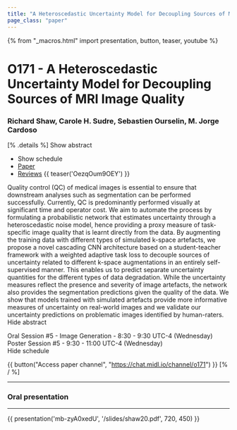 ```yaml
---
title: "A Heteroscedastic Uncertainty Model for Decoupling Sources of MRI Image Quality"
page_class: "paper"
---
```


{% from "_macros.html" import presentation, button, teaser, youtube %}

# O171 - A Heteroscedastic Uncertainty Model for Decoupling Sources of MRI Image Quality

### Richard Shaw, Carole H. Sudre, Sebastien Ourselin, M. Jorge Cardoso

[% .details %]
<a class="toggle_visibility" data-selector=".abstract" data-level="3">Show abstract</a>
- <a class="toggle_visibility" data-selector=".schedule" data-level="3">Show schedule</a>
- <a href="https://openreview.net/pdf?id=NnKIdnPXCr">Paper</a>
- <a href="https://openreview.net/forum?id=NnKIdnPXCr">Reviews</a>
{{ teaser('OezqOum9OEY') }}

<p>
    <span class="abstract">
        Quality control (QC) of medical images is essential to ensure that downstream analyses such as segmentation can be performed successfully. Currently, QC is predominantly performed visually at significant time and operator cost. We aim to automate the process by formulating a probabilistic network that estimates uncertainty through a heteroscedastic noise model, hence providing a proxy measure of task-specific image quality that is learnt directly from the data. By augmenting the training data with different types of simulated k-space artefacts, we propose a novel cascading CNN architecture based on a student-teacher framework with a weighted adaptive task loss to decouple sources of uncertainty related to different k-space augmentations in an entirely self-supervised manner. This enables us to predict separate uncertainty quantities for the different types of data degradation. While the uncertainty measures reflect the presence and severity of image artefacts, the network also provides the segmentation predictions given the quality of the data. We show that models trained with simulated artefacts provide more informative measures of uncertainty on real-world images and we validate our uncertainty predictions on problematic images identified by human-raters.
        <br>
        <span class="actions"><a class="toggle_visibility" data-level="2">Hide abstract</a></span>
    </span>
</p>

<p>
    <span class="schedule">
        Oral Session #5 - Image Generation  - 8:30 - 9:30 UTC-4 (Wednesday)<br>Poster Session #5  - 9:30 - 11:00 UTC-4 (Wednesday)
        <br>
        <span class="actions"><a class="toggle_visibility" data-level="2">Hide schedule</a></span>
    </span>
</p>

{{ button("Access paper channel", "https://chat.midl.io/channel/o171") }}
[% / %]

---

### Oral presentation

---

{{ presentation('mb-zyA0xedU', '/slides/shaw20.pdf', 720, 450) }}